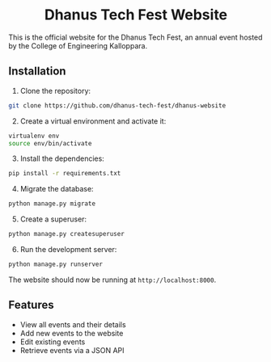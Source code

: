 <h1 align="center"> Dhanus Tech Fest Website</h1>

This is the official website for the Dhanus Tech Fest, an annual event hosted by the College of Engineering Kalloppara.

## Installation

1. Clone the repository:

```bash
git clone https://github.com/dhanus-tech-fest/dhanus-website
```


2. Create a virtual environment and activate it:

```bash
virtualenv env
source env/bin/activate
```

3. Install the dependencies:

```bash
pip install -r requirements.txt
```

4. Migrate the database:
```bash
python manage.py migrate
```

5. Create a superuser:

```bash
python manage.py createsuperuser
```


6. Run the development server:
```bash
python manage.py runserver
```

The website should now be running at `http://localhost:8000`.

## Features

- View all events and their details
- Add new events to the website
- Edit existing events
- Retrieve events via a JSON API

